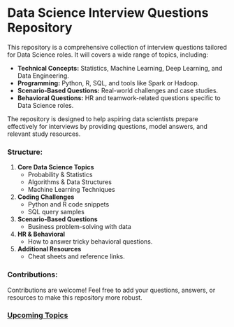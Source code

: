 # Data Science Interview Questions Repository

This repository is a comprehensive collection of interview questions tailored for Data Science roles. It will covers a wide range of topics, including:

- **Technical Concepts:** Statistics, Machine Learning, Deep Learning, and Data Engineering.
- **Programming:** Python, R, SQL, and tools like Spark or Hadoop.
- **Scenario-Based Questions:** Real-world challenges and case studies.
- **Behavioral Questions:** HR and teamwork-related questions specific to Data Science roles.

The repository is designed to help aspiring data scientists prepare effectively for interviews by providing questions, model answers, and relevant study resources.

### Structure:
1. **Core Data Science Topics**
   - Probability & Statistics
   - Algorithms & Data Structures
   - Machine Learning Techniques
2. **Coding Challenges**
   - Python and R code snippets
   - SQL query samples
3. **Scenario-Based Questions**
   - Business problem-solving with data
4. **HR & Behavioral**
   - How to answer tricky behavioral questions.
5. **Additional Resources**
   - Cheat sheets and reference links.

### Contributions:
Contributions are welcome! Feel free to add your questions, answers, or resources to make this repository more robust.

### [Upcoming Topics](https://github.com/GeetikaSh/Data-Science-Interview-Practice/blob/main/To%20Do%20Topics.md)

